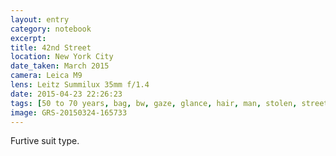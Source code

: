 ```yaml
--- 
layout: entry
category: notebook
excerpt:
title: 42nd Street
location: New York City
date_taken: March 2015
camera: Leica M9
lens: Leitz Summilux 35mm f/1.4
date: 2015-04-23 22:26:23
tags: [50 to 70 years, bag, bw, gaze, glance, hair, man, stolen, street, suit, woman, furtive]
image: GRS-20150324-165733
---
```

Furtive suit type.